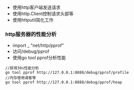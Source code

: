 - 使用http客户端发送请求
- 使用http.Client控制请求头部等
- 使用httputil简化工作

### http服务器的性能分析
- import _ "net/http/pprof"
- 访问/debug/pprof
- 使用go tool pprof分析性能
```
//获得30s性能分析
go tool pprof http://127.0.0.1:8888/debug/pprof/profile
//内存使用请客等
go tool pprof http://127.0.0.1:8888/debug/pprof/heap
```